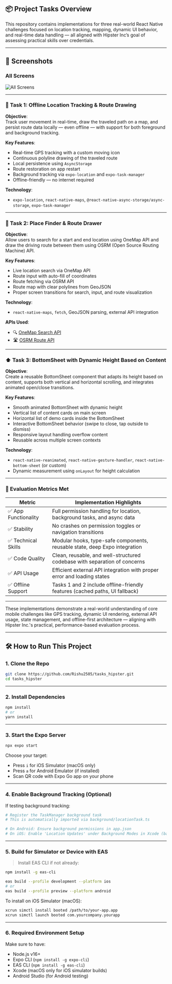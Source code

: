 ## 📦 Project Tasks Overview

This repository contains implementations for three real-world React Native challenges focused on location tracking, mapping, dynamic UI behavior, and real-time data handling — all aligned with Hipster Inc’s goal of assessing practical skills over credentials.

---

## 📸 Screenshots

### All Screens
![All Screens](./assets/images/hipster.gif)

---

### 🚀 Task 1: Offline Location Tracking & Route Drawing

**Objective**:  
Track user movement in real-time, draw the traveled path on a map, and persist route data locally — even offline — with support for both foreground and background tracking.

**Key Features**:
- Real-time GPS tracking with a custom moving icon
- Continuous polyline drawing of the traveled route
- Local persistence using `AsyncStorage`
- Route restoration on app restart
- Background tracking via `expo-location` and `expo-task-manager`
- Offline-friendly — no internet required

**Technology**:
- `expo-location`, `react-native-maps`, `@react-native-async-storage/async-storage`, `expo-task-manager`

---

### 📍 Task 2: Place Finder & Route Drawer

**Objective**:  
Allow users to search for a start and end location using OneMap API and draw the driving route between them using OSRM (Open Source Routing Machine) API.

**Key Features**:
- Live location search via OneMap API
- Route input with auto-fill of coordinates
- Route fetching via OSRM API
- Route map with clear polylines from GeoJSON
- Proper screen transitions for search, input, and route visualization

**Technology**:
- `react-native-maps`, `fetch`, GeoJSON parsing, external API integration

**APIs Used**:
- 🔍 [OneMap Search API](https://www.onemap.gov.sg/docs/)
- 🛣 [OSRM Route API](http://project-osrm.org/docs/v5.5.1/api/#route-service)

---

### ⬆️ Task 3: BottomSheet with Dynamic Height Based on Content

**Objective**:  
Create a reusable BottomSheet component that adapts its height based on content, supports both vertical and horizontal scrolling, and integrates animated open/close transitions.

**Key Features**:
- Smooth animated BottomSheet with dynamic height
- Vertical list of content cards on main screen
- Horizontal list of demo cards inside the BottomSheet
- Interactive BottomSheet behavior (swipe to close, tap outside to dismiss)
- Responsive layout handling overflow content
- Reusable across multiple screen contexts

**Technology**:
- `react-native-reanimated`, `react-native-gesture-handler`, `react-native-bottom-sheet` (or custom)
- Dynamic measurement using `onLayout` for height calculation

---

### 🧪 Evaluation Metrics Met

| Metric | Implementation Highlights |
|--------|----------------------------|
| ✅ App Functionality | Full permission handling for location, background tasks, and async data |
| ✅ Stability | No crashes on permission toggles or navigation transitions |
| ✅ Technical Skills | Modular hooks, type-safe components, reusable state, deep Expo integration |
| ✅ Code Quality | Clean, reusable, and well-structured codebase with separation of concerns |
| ✅ API Usage | Efficient external API integration with proper error and loading states |
| ✅ Offline Support | Tasks 1 and 2 include offline-friendly features (cached paths, UI fallback) |

---

These implementations demonstrate a real-world understanding of core mobile challenges like GPS tracking, dynamic UI rendering, external API usage, state management, and offline-first architecture — aligning with Hipster Inc.'s practical, performance-based evaluation process.

---

## 🛠️ How to Run This Project

### 1. **Clone the Repo**

```bash
git clone https://github.com/Rishu2505/tasks_hipster.git
cd tasks_hipster
```

---

### 2. **Install Dependencies**

```bash
npm install
# or
yarn install
```

---

### 3. **Start the Expo Server**

```bash
npx expo start
```

Choose your target:
- Press `i` for iOS Simulator (macOS only)
- Press `a` for Android Emulator (if installed)
- Scan QR code with Expo Go app on your phone

---

### 4. **Enable Background Tracking (Optional)**

If testing background tracking:

```bash
# Register the TaskManager background task
# This is automatically imported via background/locationTask.ts

# On Android: Ensure background permissions in app.json
# On iOS: Enable 'Location Updates' under Background Modes in Xcode (bare builds)
```

---

### 5. **Build for Simulator or Device with EAS**

> Install EAS CLI if not already:
```bash
npm install -g eas-cli
```

```bash
eas build --profile development --platform ios
# or
eas build --profile preview --platform android
```

To install on iOS Simulator (macOS):
```bash
xcrun simctl install booted /path/to/your-app.app
xcrun simctl launch booted com.yourcompany.yourapp
```

---

### 6. **Required Environment Setup**

Make sure to have:

- Node.js v16+
- Expo CLI (`npm install -g expo-cli`)
- EAS CLI (`npm install -g eas-cli`)
- Xcode (macOS only for iOS simulator builds)
- Android Studio (for Android testing)
